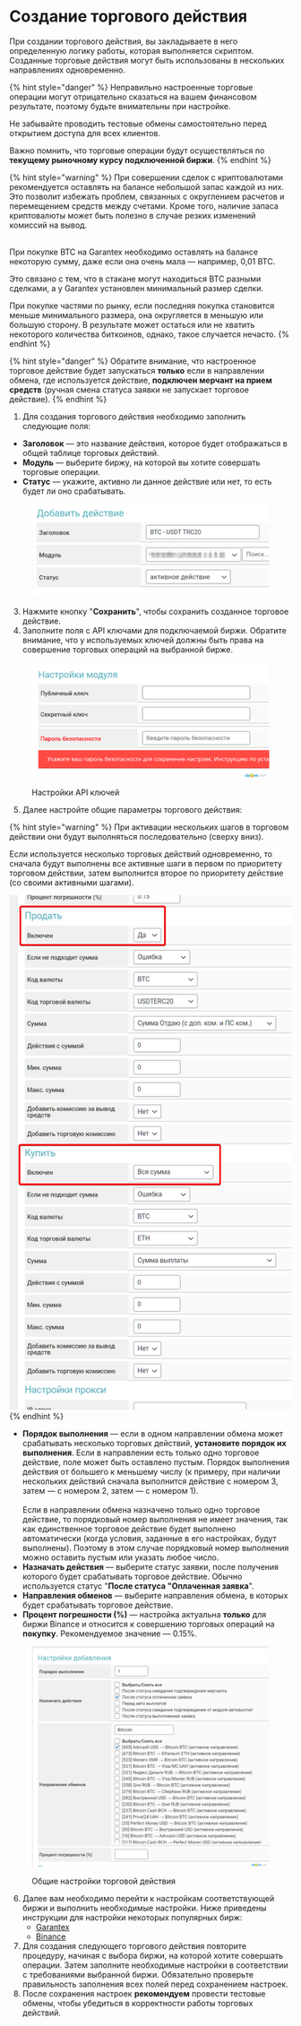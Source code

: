 # Создание торгового действия

При создании торгового действия, вы закладываете в него определенную логику работы, которая выполняется скриптом. Созданные торговые действия могут быть использованы в нескольких направлениях одновременно.&#x20;

{% hint style="danger" %}
Неправильно настроенные торговые операции могут отрицательно сказаться на вашем финансовом результате, поэтому будьте внимательны при настройке.

Не забывайте проводить тестовые обмены самостоятельно перед открытием доступа для всех клиентов.

Важно помнить, что торговые операции будут осуществляться по **текущему рыночному курсу подключенной биржи**.
{% endhint %}

{% hint style="warning" %}
При совершении сделок с криптовалютами рекомендуется оставлять на балансе небольшой запас каждой из них. Это позволит избежать проблем, связанных с округлением расчетов и перемещением средств между счетами. Кроме того, наличие запаса криптовалюты может быть полезно в случае резких изменений комиссий на вывод.

\
При покупке BTC на Garantex необходимо оставлять на балансе некоторую сумму, даже если она очень мала — например, 0,01 BTC.

Это связано с тем, что в стакане могут находиться BTC разными сделками, а у Garantex установлен минимальный размер сделки.

При покупке частями по рынку, если последняя покупка становится меньше минимального размера, она округляется в меньшую или большую сторону. В результате может остаться или не хватить некоторого количества биткоинов, однако, такое случается нечасто.
{% endhint %}

{% hint style="danger" %}
Обратите внимание, что настроенное торговое действие будет запускаться **только** если в направлении обмена, где используется действие, **подключен мерчант на прием средств** (ручная смена статуса заявки не запускает торговое действие).
{% endhint %}

1. Для создания торгового действия необходимо заполнить следующие поля:

* **Заголовок** — это название действия, которое будет отображаться в общей таблице торговых действий.
* **Модуль** — выберите биржу, на которой вы хотите совершать торговые операции.
* **Статус** — укажите, активно ли данное действие или нет, то есть будет ли оно срабатывать.

<figure><img src="../../../.gitbook/assets/image (2062).png" alt="" width="563"><figcaption></figcaption></figure>

3. Нажмите кнопку "**Сохранить**", чтобы сохранить созданное торговое действие.
4. Заполните поля с API ключами для подключаемой биржи. Обратите внимание, что у используемых ключей должны быть права на совершение торговых операций на выбранной бирже.

<figure><img src="../../../.gitbook/assets/Добавить действие ‹ 2 Premium Exchanger 2 — WordPress - Google Chrome_230512161400.png" alt="" width="563"><figcaption><p>Настройки API ключей</p></figcaption></figure>

5. Далее настройте общие параметры торгового действия:

{% hint style="warning" %}
При активации нескольких шагов в торговом действии они будут выполняться последовательно (сверху вниз).

Если используется несколько торговых действий одновременно, то сначала будут выполнены все активные шаги в первом по приоритету торговом действии, затем выполнится второе по приоритету действие (со своими активными шагами).

![](<../../../.gitbook/assets/image (1516).png>)
{% endhint %}

* **Порядок выполнения** — если в одном направлении обмена может срабатывать несколько торговых действий, **установите порядок их выполнения**. Если в направлении есть только одно торговое действие, поле может быть оставлено пустым. Порядок выполнения действия от большего к меньшему числу (к примеру, при наличии нескольких действий сначала выполнится действие с номером 3, затем — с номером 2, затем — с номером 1).\
  \
  Если в направлении обмена назначено только одно торговое действие, то порядковый номер выполнения не имеет значения, так как единственное торговое действие будет выполнено автоматически (когда условия, заданные в его настройках, будут выполнены). Поэтому в этом случае порядковый номер выполнения можно оставить пустым или указать любое число.
* **Назначать действия** — выберите статус заявки, после получения которого будет срабатывать торговое действие. Обычно используется статус "**После статуса "Оплаченная заявка**".
* **Направления обменов** — выберите направления обмена, в которых будет срабатывать торговое действие.
* **Процент погрешности (%)** — настройка актуальна **только** для биржи Binance и относится к совершению торговых операций на **покупку**. Рекомендуемое значение — 0.15%.

<figure><img src="../../../.gitbook/assets/Добавить действие ‹ 2 Premium Exchanger 2 — WordPress - Google Chrome_230512164107.png" alt="" width="563"><figcaption><p>Общие настройки торговой действия</p></figcaption></figure>

6. Далее вам необходимо перейти к настройкам соответствующей биржи и выполнить необходимые настройки. Ниже приведены инструкции для настройки некоторых популярных бирж:
   * [Garantex](garantex-skoro.md)
   * [Binance](binance.md)
7. Для создания следующего торгового действия повторите процедуру, начиная с выбора биржи, на которой хотите совершать операции. Затем заполните необходимые настройки в соответствии с требованиями выбранной биржи. Обязательно проверьте правильность заполнения всех полей перед сохранением настроек.
8. После сохранения настроек **рекомендуем** провести тестовые обмены, чтобы убедиться в корректности работы торговых действий.
